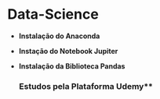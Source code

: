 # Data-Science

* **Instalação do Anaconda**
* **Instação do Notebook Jupiter**
* **Instalação da Biblioteca Pandas** 


  ### Estudos pela Plataforma Udemy**
